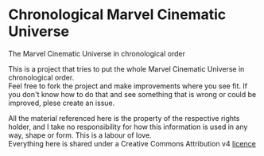 # Chronological Marvel Cinematic Universe
The Marvel Cinematic Universe in chronological order

This is a project that tries to put the whole Marvel Cinematic Universe in chronological order.  
Feel free to fork the project and make improvements where you see fit. If you don't know how to do that and see something that is wrong or could be improved, plese create an issue.  

All the material referenced here is the property of the respective rights holder, and I take no responsibility for how this information is used in any way, shape or form. This is a labour of love.  
Everything here is shared under a Creative Commons Attribution v4 [licence](https://creativecommons.org/licenses/by/4.0/)